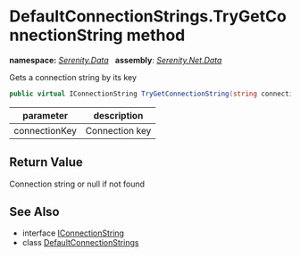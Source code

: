 # DefaultConnectionStrings.TryGetConnectionString method
**namespace:** *[Serenity.Data](../../README.md#serenity.data-namespace)*   **assembly**: *[Serenity.Net.Data](../../README.md)*

Gets a connection string by its key

```csharp
public virtual IConnectionString TryGetConnectionString(string connectionKey)
```

| parameter | description |
| --- | --- |
| connectionKey | Connection key |

## Return Value

Connection string or null if not found

## See Also

* interface [IConnectionString](../IConnectionString.md)
* class [DefaultConnectionStrings](../DefaultConnectionStrings.md)